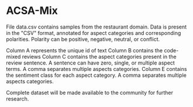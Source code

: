 # ACSA-Mix
File data.csv contains samples from the restaurant domain. Data is present in the "CSV" format, annotated for aspect categories and corresponding polarities. Polarity can be positive, negative, neutral, or conflict.




  Column A represents the unique id of text
  Column B contains the code-mixed reviews
  Column C contains the aspect categories present in the review sentence.
  A sentence can have zero, single, or multiple aspect terms. A comma separates multiple aspects categories.
  Column E contains the sentiment class for each aspect category. A comma separates multiple aspects categories.
  
  
  
  Complete dataset will be made available to the community for further research.

